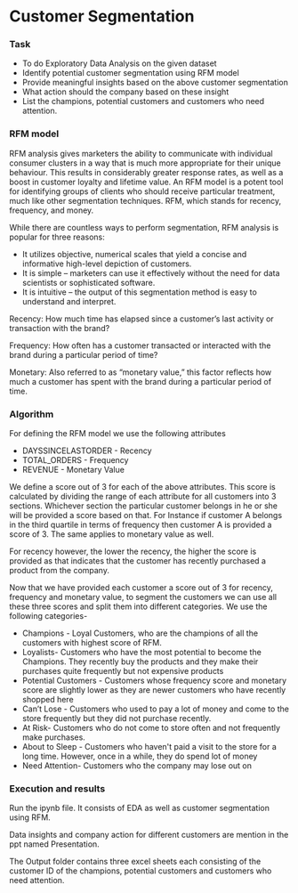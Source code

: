 
# Customer Segmentation

### Task
- To do Exploratory Data Analysis on the given dataset
- Identify potential customer segmentation using RFM model
- Provide meaningful insights based on the above customer segmentation
- What action should the company based on these insight
- List the champions, potential customers and customers who need attention.


### RFM model
RFM analysis gives marketers the ability to communicate with individual consumer clusters in a way that is much more appropriate for their unique behaviour.
This results in considerably greater response rates, as well as a boost in customer loyalty and lifetime value. An RFM model is a potent tool for identifying groups of clients who should receive particular treatment, much like other segmentation techniques. 
RFM, which stands for recency, frequency, and money.

While there are countless ways to perform segmentation, RFM analysis is popular for three reasons:

  - It utilizes objective, numerical scales that yield a concise and informative high-level depiction of customers.
  - It is simple – marketers can use it effectively without the need for data scientists or sophisticated software.
  - It is intuitive – the output of this segmentation method is easy to understand and interpret.

  Recency: How much time has elapsed since a customer’s last activity or transaction with the brand?

  Frequency: How often has a customer transacted or interacted with the brand during a particular period of time?

  Monetary: Also referred to as “monetary value,” this factor reflects how much a customer has spent with the brand during a particular period of time.


  ### Algorithm
For defining the RFM model we use the following attributes
- DAYSSINCELASTORDER  	 	 - Recency
- TOTAL_ORDERS 		         - Frequency
- REVENUE					 - Monetary Value


We define a score out of 3 for each of the above attributes.
This score is calculated by dividing the range of each attribute for all customers into 3 sections. Whichever section the particular customer belongs in he or she will be provided a score based on that. 
For Instance if customer A belongs in the third quartile in terms of frequency then customer A is provided a score of 3. 
The same applies to monetary value as well. 

For recency however, the lower the recency, the higher the score is provided as that indicates that the customer has recently purchased a product from the company.

Now that we have provided each customer a score out of 3 for recency, frequency and monetary value, to segment the customers we can use all these three scores and split them into different categories. 
We use the following categories- 

- Champions - Loyal Customers, who are the champions of all the customers with highest score of RFM.
- Loyalists-  Customers who have the most potential to become the Champions.  They recently buy the products and they make their purchases quite frequently but not expensive products
- Potential Customers - Customers whose frequency score and monetary score are slightly lower as they are newer customers who have recently shopped here
- Can’t Lose - Customers who used to pay a lot of money and come to the store frequently but they did not purchase recently. 
- At Risk- Customers who do not come to store often and not frequently make purchases.
- About to Sleep - Customers who haven't paid a visit to the store for a long time. However, once in a while, they do spend lot of money
- Need Attention- Customers who the company may lose out on



### Execution and results
Run the ipynb file. It consists of EDA as well as customer segmentation using RFM.

Data insights and company action for different customers are mention in the ppt named Presentation.

The Output folder contains three excel sheets each consisting of the customer ID of the champions, potential customers and customers who need attention.
